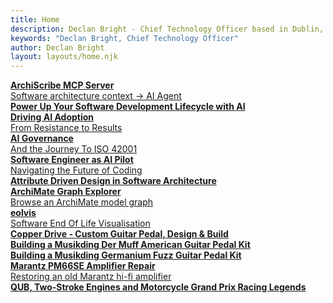 ```yaml
---
title: Home
description: Declan Bright - Chief Technology Officer based in Dublin, Ireland.
keywords: "Declan Bright, Chief Technology Officer"
author: Declan Bright
layout: layouts/home.njk
---
```


<div class="card">
    <a href="/software/archiscribe-mcp-server/">
        <div class="card-header">
            <div class="card-header-image" style="background-image:url('/content-software/images/archiscribe.webp');background-size:100%;"></div>
        </div>
        <div class="card-body">
            <strong>ArchiScribe MCP Server</strong>
            <br />Software architecture context -> AI Agent
        </div>
    </a>
</div>
<div class="card">
    <a href="/software/power-up-your-sdlc-with-ai/">
        <div class="card-header">
            <div class="card-header-image" style="background-image:url('/content-software/images/ai-sdlc.webp');background-size:100%;"></div>
        </div>
        <div class="card-body">
            <strong>Power Up Your Software Development Lifecycle with AI</strong>
        </div>
    </a>
</div>
<div class="card">
    <a href="/software/driving-ai-adoption-from-resistance-to-results/">
        <div class="card-header">
            <div class="card-header-image" style="background-image:url('/content-software/images/driving-ai-adoption.webp');background-size:100%;"></div>
        </div>
        <div class="card-body">
            <strong>Driving AI Adoption</strong>
            <br />From Resistance to Results
        </div>
    </a>
</div>
<div class="card">
    <a href="/software/ai-governance-and-the-journey-to-ISO-42001/">
        <div class="card-header">
            <div class="card-header-image" style="background-image:url('/content-software/images/ai-governance.webp');background-size:100%;"></div>
        </div>
        <div class="card-body">
            <strong>AI Governance</strong>
            <br />And the Journey To ISO 42001
        </div>
    </a>
</div>
<div class="card">
    <a href="/software/software-engineer-as-ai-pilot/">
        <div class="card-header">
            <div class="card-header-image" style="background-image:url('/content-software/images/software-engineer-ai-pilot.webp');background-size:100%;"></div>
        </div>
        <div class="card-body">
            <strong>Software Engineer as AI Pilot</strong>
            <br />Navigating the Future of Coding
        </div>
    </a>
</div>
<div class="card">
    <a href="software-architecture-attribute-driven-design">
        <div class="card-header">
            <div class="card-header-image" style="background-image:url('/content-software/images/attribute-driven-design-3.1.png');background-size: 70%;"></div>
        </div>
        <div class="card-body">
            <strong>Attribute Driven Design in Software Architecture</strong>
        </div>
    </a>
</div>
<div class="card">
    <a href="archimate-graph-explorer">
        <div class="card-header">
            <div class="card-header-image" style="background-image:url('/content-software/images/archimate-graph-explorer.webp');background-size:100%;"></div>
        </div>
        <div class="card-body">
            <strong>ArchiMate Graph Explorer</strong>
            <br />Browse an ArchiMate model graph
        </div>
    </a>
</div>
<div class="card">
    <a href="eolvis">
        <div class="card-header">
            <div class="card-header-image" style="background-image:url('/content-software/images/eolvis-screenshot.webp');background-size:100%;"></div>
        </div>
        <div class="card-body">
            <strong>eolvis</strong>
            <br />Software End Of Life Visualisation
        </div>
    </a>
</div>
<div class="card">
    <a href="/electronics/guitar-pedal-copper-drive-design-build">
        <div class="card-header">
            <div class="card-header-image" style="background-image:url('/content-electronics/images/guitar-pedal-copper-drive/guitar-pedal-complete.webp');background-size:100%;"></div>
        </div>
        <div class="card-body">
            <strong>Copper Drive - Custom Guitar Pedal, Design &amp; Build</strong>
        </div>
    </a>
</div>
<div class="card">
    <a href="/box/musikding-der-muff-guitar-pedal-kit">
        <div class="card-header">
            <div class="card-header-image" style="background-image:url('/content-electronics/images/musikding-der-muff-american/guitar-pedal-pcb-assembly-2.webp');background-size:100%;"></div>
        </div>
        <div class="card-body">
            <strong>Building a Musikding Der Muff American Guitar Pedal Kit</strong>
        </div>
    </a>
</div>
<div class="card">
    <a href="/box/musikding-germanium-fuzz-guitar-pedal-kit">
        <div class="card-header">
            <div class="card-header-image" style="background-image:url('/content-electronics/images/musikding-germanium-fuzz/guitar-pedal-assembled.webp');background-size:114%;"></div>
        </div>
        <div class="card-body">
            <strong>Building a Musikding Germanium Fuzz Guitar Pedal Kit</strong>
        </div>
    </a>
</div>	
<div class="card">
    <a href="/box/marantz-pm66se-amplifier-repair">
        <div class="card-header">
            <div class="card-header-image" style="background-image:url('/content-electronics/images/marantz-pm66se/marantz-pm66se-reassembled.webp');background-size:114%;"></div>
        </div>
        <div class="card-body">
            <strong>Marantz PM66SE Amplifier Repair</strong>
            <br />Restoring an old Marantz hi-fi amplifier
        </div>
    </a>
</div>
<div class="card">
    <a href="/box/queens-university-belfast-two-stroke-engines-motorcycle-grand-prix-racing-legends-ray-mccullough-jeremy-mcwilliams">
        <div class="card-header">
            <div class="card-header-image" style="background-image:url('/content-box/images/RayMcCullough.jpg');"></div>
        </div>
        <div class="card-body">
            <strong>QUB, Two-Stroke Engines and Motorcycle Grand Prix Racing Legends</strong>
            <br />
        </div>
    </a>
</div>
